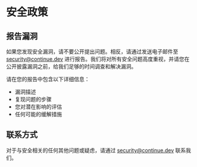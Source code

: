 # 安全政策

## 报告漏洞

如果您发现安全漏洞，请不要公开提出问题。相反，请通过发送电子邮件至 security@continue.dev 进行报告。我们将对所有安全问题高度重视，并请您在公开披露漏洞之前，给我们足够的时间调查和解决漏洞。

请在您的报告中包含以下详细信息：

- 漏洞描述
- 复现问题的步骤
- 您对潜在影响的评估
- 任何可能的缓解措施

## 联系方式

对于与安全相关的任何其他问题或疑虑，请通过 security@continue.dev 联系我们。 